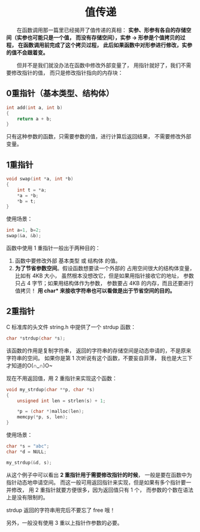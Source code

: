 <a name="top"></a>

<h1 align="center">值传递
</h1>

　　在函数调用那一篇里已经揭开了值传递的真相：
<b>实参、形参有各自的存储空间（实参也可能只是一个值，
而没有存储空间），实参 -> 形参是个值拷贝的过程，
在函数调用前完成了这个拷贝过程，
此后如果函数中对形参进行修改，实参的值不会跟着变。</b>

　　但并不是我们就没办法在函数中修改外部变量了，
用指针就好了，我们不需要修改指针的值，
而只是修改指针指向的内存块：

## 0重指针（基本类型、结构体）

```c
int add(int a, int b)
{
	return a + b;
}
```
只有这种参数的函数，只需要参数的值，进行计算后返回结果，
不需要修改外部变量。

## 1重指针

```c
void swap(int *a, int *b)
{
	int t = *a;
	*a = *b;
	*b = t;
}
```

使用场景：
```c
int a=1, b=2;
swap(&a, &b);
```
函数中使用 1 重指针一般出于两种目的：

1. 函数中要修改外部 基本类型 或 结构体 的值。
2. <b>为了节省参数空间</b>。假设函数想要读一个外部的
占用空间很大的结构体变量，比如有 4KB 大小，
虽然根本没想改它，但是如果用指针接收它的地址，
参数只占 4 字节；如果用结构体作为参数，
参数要占 4KB 的内存，而且还要进行值拷贝！
<b>用 char* 来接收字符串也可以看做是出于节省空间的目的。</b>

## 2重指针

C 标准库的头文件 string.h 中提供了一个 strdup 函数：

```c
char *strdup(char *s);
```
该函数的作用是复制字符串，
返回的字符串的存储空间是动态申请的，不是原来字符串的空间。
如果你是第 1 次听说有这个函数，不要妄自菲薄，
我也是大三下才知道的O(∩_∩)O~

现在不用返回值，用 2 重指针来实现这个函数：

```c
void my_strdup(char **p, char *s)
{
	unsigned int len = strlen(s) + 1;

	*p = (char *)malloc(len);
	memcpy(*p, s, len);
}
```
使用场景：

```c
char *s = "abc";
char *d = NULL;

my_strdup(&d, s);
```
从这个例子中可以看出 <b>2 重指针用于需要修改指针的时候</b>，
一般是要在函数中为指针动态地申请空间。
而这一般可用返回指针来实现，但是如果有多个指针要一并修改，
用 2 重指针就要方便很多，因为返回值只有 1 个，
而参数的个数在语法上是没有限制的。

strdup 返回的字符串用完后不要忘了 free 哦！

另外，一般没有使用 3 重以上指针作参数的必要。
